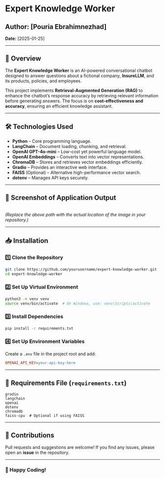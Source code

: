 # Expert Knowledge Worker

## Author: [Pouria Ebrahimnezhad]

**Date:** [2025-01-25]

---

## 📌 Overview

The **Expert Knowledge Worker** is an AI-powered conversational chatbot designed to answer questions about a fictional company, **InsureLLM**, and its products, policies, and employees.

This project implements **Retrieval-Augmented Generation (RAG)** to enhance the chatbot’s response accuracy by retrieving relevant information before generating answers. The focus is on **cost-effectiveness and accuracy**, ensuring an efficient knowledge assistant.

---

## 🛠️ Technologies Used

- **Python** – Core programming language.
- **LangChain** – Document loading, chunking, and retrieval.
- **OpenAI GPT-4o-mini** – Low-cost yet powerful language model.
- **OpenAI Embeddings** – Converts text into vector representations.
- **ChromaDB** – Stores and retrieves vector embeddings efficiently.
- **Gradio** – Provides an interactive web interface.
- **FAISS** (Optional) – Alternative high-performance vector search.
- **dotenv** – Manages API keys securely.

---

## 📸 Screenshot of Application Output

\
*(Replace the above path with the actual location of the image in your repository.)*

---

## 📥 Installation

### 1️⃣ Clone the Repository

```bash
git clone https://github.com/yourusername/expert-knowledge-worker.git
cd expert-knowledge-worker
```

### 2️⃣ Set Up Virtual Environment

```bash
python3 -m venv venv
source venv/bin/activate  # On Windows, use: venv\Scripts\activate
```

### 3️⃣ Install Dependencies

```bash
pip install -r requirements.txt
```

### 4️⃣ Set Up Environment Variables

Create a `.env` file in the project root and add:

```ini
OPENAI_API_KEY=your-api-key-here
```

---

## 📑 Requirements File (`requirements.txt`)

```text
gradio
langchain
openai
dotenv
chromadb
faiss-cpu  # Optional if using FAISS
```

---

## 🤝 Contributions

Pull requests and suggestions are welcome! If you find any issues, please open an **issue** in the repository.

---

### 🚀 Happy Coding!
